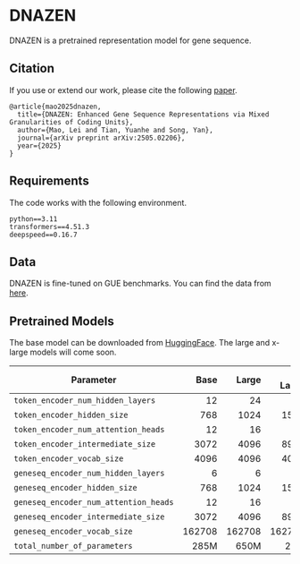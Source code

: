# DNAZEN

DNAZEN is a pretrained representation model for gene sequence.


## Citation

If you use or extend our work, please cite the following [paper](https://arxiv.org/abs/2505.02206).

```text
@article{mao2025dnazen,
  title={DNAZEN: Enhanced Gene Sequence Representations via Mixed Granularities of Coding Units},
  author={Mao, Lei and Tian, Yuanhe and Song, Yan},
  journal={arXiv preprint arXiv:2505.02206},
  year={2025}
}
```

## Requirements

The code works with the following environment.

```text
python==3.11
transformers==4.51.3
deepspeed==0.16.7
```

## Data

DNAZEN is fine-tuned on GUE benchmarks. You can find the data from [here](https://github.com/MAGICS-LAB/DNABERT_2).


## Pretrained Models

The base model can be downloaded from [HuggingFace](https://huggingface.co/oomics/DNAZEN-1.0-base). The large and x-large models will come soon.

| Parameter                                    |  Base |          Large | X-Large |
|----------------------------------------------|------:|---------------:|--------:|
| `token_encoder_num_hidden_layers`            |    12 |             24 |      28 |
| `token_encoder_hidden_size`                  |   768 |           1024 |    1536 |
| `token_encoder_num_attention_heads`          |    12 |             16 |      12 |
| `token_encoder_intermediate_size`            |  3072 |           4096 |    8960 |
| `token_encoder_vocab_size`                   |  4096 |           4096 |    4096 |
| `geneseq_encoder_num_hidden_layers`          |     6 |              6 |      12 |
| `geneseq_encoder_hidden_size`                |   768 |           1024 |    1536 |
| `geneseq_encoder_num_attention_heads`        |    12 |             16 |      12 |
| `geneseq_encoder_intermediate_size`          |  3072 |           4096 |    8960 |
| `geneseq_encoder_vocab_size`                 |162708 |         162708 |  162708 |
| `total_number_of_parameters`                 |  285M |           650M |    2.1B |






